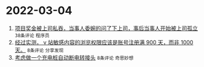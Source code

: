 # 2022-03-04

1. [项目奖金被上司私吞，当事人委婉的问了下上司，事后当事人开始被上司孤立](https://www.v2ex.com/t/837842) `38条评论` `程序员`
1. [经过实测， v 站敏感内容的浏览权限应该是账号注册满 900 天，而非 1000 天。](https://www.v2ex.com/t/837844) `8条评论` `分享发现`
1. [考虑做一个充电桩自动断电转接头](https://www.v2ex.com/t/837837) `8条评论` `奇思妙想`
